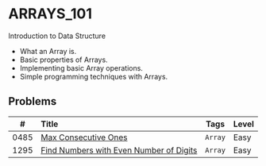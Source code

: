 # **ARRAYS_101**

Introduction to Data Structure

- What an Array is.
- Basic properties of Arrays.
- Implementing basic Array operations.
- Simple programming techniques with Arrays.

## **Problems**

**#**| **Title** | **Tags** | **Level**
-----|:----------|----------|:-----------
0485| [Max Consecutive Ones](problems.md) | ``Array`` | Easy
1295|[Find Numbers with Even Number of Digits](problems.md/#1295---find-numbers-with-even-number-of-digits)|``Array``| Easy
